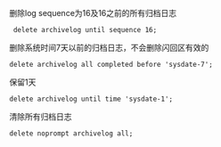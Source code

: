 删除log sequence为16及16之前的所有归档日志
```
 delete archivelog until sequence 16;
```

删除系统时间7天以前的归档日志，不会删除闪回区有效的
```
delete archivelog all completed before 'sysdate-7'; 
```
保留1天
```
delete archivelog until time 'sysdate-1';
```
清除所有归档日志
```
delete noprompt archivelog all;
```

